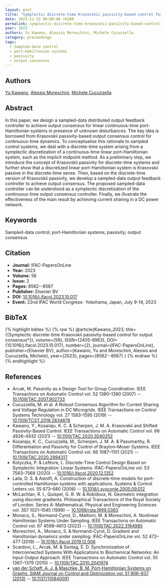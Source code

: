 ```yaml
---
layout: post
title: "Symplectic discrete-time Krasovskii passivity-based control for output consensus"
date: 2023-11-22 00:00:00 +0100
permalink: symplectic-discrete-time-krasovskii-passivity-based-control-for-output-consensus
year: 2023
authors: Yu Kawano, Alessio Moreschini, Michele Cucuzzella
category: proceedings
tags:
  - Sampled-data control
  - port-Hamiltonian systems
  - passivity
  - output consensus
---
```

 
## Authors
[Yu Kawano](authors/yu-kawano), [Alessio Moreschini](authors/alessio-moreschini), [Michele Cucuzzella](authors/michele-cucuzzella)
 
## Abstract
In this paper, we design a sampled-data distributed output feedback controller to achieve output consensus for linear continuous-time port-Hamiltonian systems in presence of unknown disturbances. The key idea is borrowed from Krasovskii passivity-based output consensus control for continuous-time dynamics. To conceptualise this rationale to sampled control systems, we deal with a discrete-time system arising from a symplectic discretization of a continuous-time linear port-Hamiltonian system, such as the implicit midpoint method. As a preliminary step, we introduce the concept of Krasovskii passivity for discrete-time systems and further show that a discretized linear port-Hamiltonian system is Krasovskii passive in the discrete-time sense. Then, based on the discrete-time version of Krasovskii passivity, we develop a sampled-data output feedback controller to achieve output consensus. The proposed sampled-data controller can be understood as a symplectic discretization of the continuous-time output consensus controller. Finally, we illustrate the effectiveness of the main result by achieving current sharing in a DC power network.
 
## Keywords
Sampled-data control; port-Hamiltonian systems; passivity; output consensus
 
## Citation
- **Journal:** IFAC-PapersOnLine
- **Year:** 2023
- **Volume:** 56
- **Issue:** 2
- **Pages:** 8562--8567
- **Publisher:** Elsevier BV
- **DOI:** [10.1016/j.ifacol.2023.10.017](https://doi.org/10.1016/j.ifacol.2023.10.017)
- **Event:** 22nd IFAC World Congress- Yokohama, Japan, July 9-14, 2023
 
## BibTeX
{% highlight bibtex %}
{% raw %}
@article{Kawano_2023,
  title={{Symplectic discrete-time Krasovskii passivity-based control for output consensus*}},
  volume={56},
  ISSN={2405-8963},
  DOI={10.1016/j.ifacol.2023.10.017},
  number={2},
  journal={IFAC-PapersOnLine},
  publisher={Elsevier BV},
  author={Kawano, Yu and Moreschini, Alessio and Cucuzzella, Michele},
  year={2023},
  pages={8562--8567}
}
{% endraw %}
{% endhighlight %}
 
## References
- Arcak, M. Passivity as a Design Tool for Group Coordination. IEEE Transactions on Automatic Control vol. 52 1380–1390 (2007) -- [10.1109/TAC.2007.902733](https://doi.org/10.1109/TAC.2007.902733)
- Cucuzzella, M. et al. A Robust Consensus Algorithm for Current Sharing and Voltage Regulation in DC Microgrids. IEEE Transactions on Control Systems Technology vol. 27 1583–1595 (2019) -- [10.1109/TCST.2018.2834878](https://doi.org/10.1109/TCST.2018.2834878)
- Kawano, Y., Kosaraju, K. C. & Scherpen, J. M. A. Krasovskii and Shifted Passivity-Based Control. IEEE Transactions on Automatic Control vol. 66 4926–4932 (2021) -- [10.1109/TAC.2020.3040252](https://doi.org/10.1109/TAC.2020.3040252)
- Kosaraju, K. C., Cucuzzella, M., Scherpen, J. M. A. & Pasumarthy, R. Differentiation and Passivity for Control of Brayton–Moser Systems. IEEE Transactions on Automatic Control vol. 66 1087–1101 (2021) -- [10.1109/TAC.2020.2994317](https://doi.org/10.1109/TAC.2020.2994317)
- Kotyczka, P. & Lefèvre, L. Discrete-Time Control Design Based on Symplectic Integration: Linear Systems. IFAC-PapersOnLine vol. 53 7563–7568 (2020) -- [10.1016/j.ifacol.2020.12.1352](https://doi.org/10.1016/j.ifacol.2020.12.1352)
- Laila, D. S. & Astolfi, A. Construction of discrete-time models for port-controlled Hamiltonian systems with applications. Systems &amp; Control Letters vol. 55 673–680 (2006) -- [10.1016/j.sysconle.2005.09.012](https://doi.org/10.1016/j.sysconle.2005.09.012)
- McLachlan, R. I., Quispel, G. R. W. & Robidoux, N. Geometric integration using discrete gradients. Philosophical Transactions of the Royal Society of London. Series A: Mathematical, Physical and Engineering Sciences vol. 357 1021–1045 (1999) -- [10.1098/rsta.1999.0363](https://doi.org/10.1098/rsta.1999.0363)
- Monaco, S., Normand-Cyrot, D., Mattioni, M. & Moreschini, A. Nonlinear Hamiltonian Systems Under Sampling. IEEE Transactions on Automatic Control vol. 67 4598–4613 (2022) -- [10.1109/TAC.2022.3164985](https://doi.org/10.1109/TAC.2022.3164985)
- Moreschini, A., Monaco, S. & Normand-Cyrot, D. Gradient and Hamiltonian dynamics under sampling. IFAC-PapersOnLine vol. 52 472–477 (2019) -- [10.1016/j.ifacol.2019.12.006](https://doi.org/10.1016/j.ifacol.2019.12.006)
- Scardovi, L., Arcak, M. & Sontag, E. D. Synchronization of Interconnected Systems With Applications to Biochemical Networks: An Input-Output Approach. IEEE Transactions on Automatic Control vol. 55 1367–1379 (2010) -- [10.1109/TAC.2010.2041974](https://doi.org/10.1109/TAC.2010.2041974)
- [van der Schaft, A. J. & Maschke, B. M. Port-Hamiltonian Systems on Graphs. SIAM Journal on Control and Optimization vol. 51 906–937 (2013)](port-hamiltonian-systems-on-graphs) -- [10.1137/110840091](https://doi.org/10.1137/110840091)

